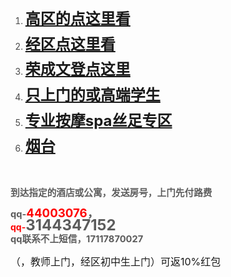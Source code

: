 <p line="lvDB" linespacing="115" class="ql-long-40235050" style="line-height: 2;line-height: 115%;margin-bottom: 0pt;margin-top: 0pt;font-size: 11pt;color: #494949;"><br></p><p><span data-shimo-docs="[[20," 到达指定的酒店或公寓，qq-","0:\"%235c5c5c\"|31:2|8:1"],[20,"44003076","0:\"%23ff0000\"|27:\"14\"|31:2|8:1"],[20,"，","0:\"%235c5c5c\"|27:\"14\"|31:2|8:1"],[20,"44003076","0:\"%23ff0000\"|27:\"14\"|31:2|8:1"],[20,"-发送房号，qq联系不上短信，17117870027","0:\"%235c5c5c\"|31:2|8:1"],[20,"\n","24:\"lvdb\"|linespacing:\"115\""],[20,"6月21日更新","0:\"%235c5c5c\"|31:2|8:1"],[20,"\n","24:\"rimw\"|linespacing:\"115\""],[20,"初中生2点以后","0:\"%23678f00\"|31:2|8:1"],[20,"\n","24:\"bhih\"|linespacing:\"115\""],[20,"活动，约妹子可找客服返10%红包","0:\"%23ff0000\"|27:\"24\""],[20,"\n","24:\"ynbq\"|linespacing:\"115\""],[20,"（海悦公寓，新天地，百度城，经区初中生上门）","0:\"%23000000\"|27:\"12\""],[20,"\n","24:\"utx5\"|linespacing:\"115\""],[20,"\n","24:\"1yyu\"|linespacing:\"115\""],[20,"高区的点这里看","0:\"%231e6fff\"|16:\"https%3a%2f%2fdocs.qq.com%2fdoc%2fdtlvyv1h0r3ndr1no\"|27:\"18\"|31:2|8:1"],[20,"\n","0:\"%23333333\"|24:\"rn6g\"|27:\"18\"|ordered:\"decimal\""],[20,"经区点这里看","0:\"%231e6fff\"|16:\"http%3a%2f%2fdiss888888888888888888.yongli8801.com%2f%3ft%2f393.html\"|27:\"18\"|31:2|8:1"],[20,"\n","0:\"%231e6fff\"|24:\"oy76\"|27:\"18\"|ordered:\"decimal\""],[20,"3.","0:\"%23ffffff\"|1:\"%23e9e9e9\"|27:\"14\"|31:2|8:1"],[20,"="" ","0:\"%23000000\"|1:\"%23e9e9e9\"|27:\"14\"|31:2|8:1"],[20,"="" ","0:\"%23000000\"|27:\"14\"|31:2|8:1"],[20,"="" 荣成文登点这里","0:\"%23000000\"|16:\"http%3a%2f%2fdiss888888888888888888.yongli8801.com%2f%3ft%2f394.html\"|27:\"14\"|31:2|8:1"],[20,"\n","0:\"%23ffffff\"|24:\"y5lo\"|27:\"14\"|ordered:\"decimal\""],[20,"只上门的或高端学生","0:\"%231e6fff\"|16:\"http%3a%2f%2fdiss888888888888888888.yongli8801.com%2f%3ft%2f380.html\"|1:\"%23ffffff\"|27:\"18\"|31:2|8:1"],[20,"\n","0:\"%23333333\"|24:\"afpg\"|27:\"18\"|ordered:\"decimal\""],[20,"专业按摩spa丝足专区","0:\"%23333333\"|16:\"http%3a%2f%2fdiss888888888888888888.yongli8801.com%2f%3ft%2f400.html\"|1:\"%23ffc8b8\"|27:\"18\"|31:2|8:1"],[20,"\n","0:\"%23333333\"|24:\"sglf\"|27:\"18\"|ordered:\"decimal\""]]"=""></span></p><ol><li class="" style="margin-bottom: 0pt; margin-top: 0pt; color: rgb(73, 73, 73); line-height: 1.7; list-style-type: decimal;"><strong style="color: rgb(112, 177, 231);"><font size="5"><a href="http://wh88888888888888888.qqweipan.com/?t/438.html" target="_self" title="3434">高区的点这里看</a></font></strong></li><li class="" style="margin-bottom: 0pt; margin-top: 0pt; color: rgb(73, 73, 73); line-height: 1.7; list-style-type: decimal;"><strong style="color: rgb(112, 177, 231);"><font size="5"><a href="http://wh88888888888888888.qqweipan.com/?t/441.html" target="_self" title="erer" class="">经区点这里看</a></font></strong></li><li class="" style="margin-bottom: 0pt; margin-top: 0pt; color: rgb(73, 73, 73); line-height: 1.7; list-style-type: decimal;"><strong style="color: rgb(112, 177, 231);"><font size="5"><a href="http://wh88888888888888888.qqweipan.com/?t/431.html" target="_self" title="45455" class="">荣成文登点这里</a></font></strong></li><li class="" style="margin-bottom: 0pt; margin-top: 0pt; color: rgb(73, 73, 73); line-height: 1.7; list-style-type: decimal;"><strong style="color: rgb(112, 177, 231);"><font size="5"><a href="http://wh88888888888888888.qqweipan.com/?t/416.html" target="_self" title="ererr" class="">只上门的或高端学生</a></font></strong></li><li class="" style="margin-bottom: 0pt; margin-top: 0pt; color: rgb(73, 73, 73); line-height: 1.7; list-style-type: decimal;"><strong style="color: rgb(112, 177, 231);"><font size="5" style="color: rgb(112, 177, 231);"><a href="http://wh88888888888888888.qqweipan.com/?t/430.html" target="_self" title="err" class="selected">专业按摩spa丝足专区</a></font></strong></li><li class="" style="margin-bottom: 0pt; margin-top: 0pt; color: rgb(73, 73, 73); line-height: 1.7; list-style-type: decimal;"><strong style="color: rgb(112, 177, 231);"><font size="5"><a href="http://wh88888888888888888.qqweipan.com/?t/443.html" target="_self" title="erer">烟台</a></font></strong></li></ol><font color="#70b1e7"><b><br></b></font><p></p><p line="lvDB" linespacing="115" class="ql-long-40235050" style="margin-top: 0pt; margin-bottom: 0pt; line-height: 16.8667px; font-size: 11pt; color: rgb(73, 73, 73);"><strong class="ql-author-40235050 ql-font-microsoftyahei" style="color: rgb(92, 92, 92); font-family: " microsoft="" yahei",="" 微软雅黑,="" sans-serif;"="">到达指定的酒店或公寓，</strong><strong class="ql-author-40235050 ql-font-microsoftyahei" microsoft="" yahei",="" 微软雅黑,="" sans-serif;"="" style="color: rgb(92, 92, 92); font-size: 11pt;">发送房号，上门先付路费</strong></p><p line="lvDB" linespacing="115" class="ql-long-40235050" style="margin-top: 0pt; margin-bottom: 0pt; line-height: 16.8667px; font-size: 11pt; color: rgb(73, 73, 73);"><strong class="ql-author-40235050 ql-font-microsoftyahei" style="color: rgb(92, 92, 92); font-family: " microsoft="" yahei",="" 微软雅黑,="" sans-serif;"=""><br></strong></p><p line="lvDB" linespacing="115" class="ql-long-40235050" style="margin-top: 0pt; margin-bottom: 0pt; line-height: 16.8667px; font-size: 11pt; color: rgb(73, 73, 73);"><strong class="ql-author-40235050 ql-font-microsoftyahei" style="color: rgb(92, 92, 92); font-family: " microsoft="" yahei",="" 微软雅黑,="" sans-serif;"="">qq-</strong><strong class="ql-author-40235050 ql-font-microsoftyahei ql-size-14" style="color: rgb(255, 0, 0); font-size: 14pt; font-family: " microsoft="" yahei",="" 微软雅黑,="" sans-serif;"="">44003076</strong><strong class="ql-author-40235050 ql-font-microsoftyahei ql-size-14" style="color: rgb(92, 92, 92); font-size: 14pt; font-family: " microsoft="" yahei",="" 微软雅黑,="" sans-serif;"="">，</strong></p><p line="lvDB" linespacing="115" class="ql-long-40235050" style="margin-top: 0pt; margin-bottom: 0pt; line-height: 18.4px;"><strong class="ql-author-40235050 ql-font-microsoftyahei" microsoft="" yahei",="" 微软雅黑,="" sans-serif;="" font-size:="" 18.6667px;"=""><font color="#ff0000">qq-</font></strong><font color="#5c5c5c" size="5"><b style="">3144347152</b></font></p><p line="lvDB" linespacing="115" class="ql-long-40235050" style="margin-top: 0pt; margin-bottom: 0pt; line-height: 18.4px;"><strong class="ql-author-40235050 ql-font-microsoftyahei" microsoft="" yahei",="" 微软雅黑,="" sans-serif;"="" style="color: rgb(92, 92, 92); font-size: 11pt;">qq联系不上短信，17117870027</strong></p><p line="lvDB" linespacing="115" class="ql-long-40235050" style="margin-top: 0pt; margin-bottom: 0pt; line-height: 18.4px;"><span style="font-size: 12pt;"><br></span></p><p line="lvDB" linespacing="115" class="ql-long-40235050" style="margin-top: 0pt; margin-bottom: 0pt; line-height: 18.4px;"><span style="font-size: 12pt;">（，教师上门，经区初中生上门）可返10%红包</span></p>
